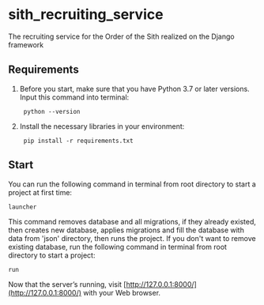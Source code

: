 # sith_recruiting_service
The recruiting service for the Order of the Sith realized on the Django framework

## Requirements

1. Before you start, make sure that you have Python 3.7 or later versions. Input this command into terminal:

		python --version

2. Install the necessary libraries in your environment:

		pip install -r requirements.txt

## Start

You can run the following command in terminal from root directory to start a project at first time:

	launcher
	
This command removes database and all migrations, if they already existed, then creates new database, applies migrations and fill the database with data from 'json' directory, then runs the project. 
If you don't want to remove existing database, run the following command in terminal from root directory to start a project:

	run
	
Now that the server’s running, visit [http://127.0.0.1:8000/](http://127.0.0.1:8000/) with your Web browser.  
